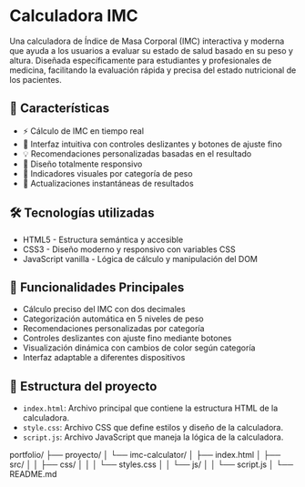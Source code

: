 # Calculadora IMC

Una calculadora de Índice de Masa Corporal (IMC) interactiva y moderna que ayuda a los usuarios a evaluar su estado de salud basado en su peso y altura.
Diseñada específicamente para estudiantes y profesionales de medicina, facilitando la evaluación rápida y precisa del estado nutricional de los pacientes.

## 🌟 Características

- ⚡ Cálculo de IMC en tiempo real
- 🎯 Interfaz intuitiva con controles deslizantes y botones de ajuste fino
- 💡 Recomendaciones personalizadas basadas en el resultado
- 📱 Diseño totalmente responsivo
- 🎨 Indicadores visuales por categoría de peso
- 🔄 Actualizaciones instantáneas de resultados

## 🛠️ Tecnologías utilizadas

- HTML5 - Estructura semántica y accesible
- CSS3 - Diseño moderno y responsivo con variables CSS
- JavaScript vanilla - Lógica de cálculo y manipulación del DOM

## 🎯 Funcionalidades Principales

- Cálculo preciso del IMC con dos decimales
- Categorización automática en 5 niveles de peso
- Recomendaciones personalizadas por categoría
- Controles deslizantes con ajuste fino mediante botones
- Visualización dinámica con cambios de color según categoría
- Interfaz adaptable a diferentes dispositivos

## 📁 Estructura del proyecto
- `index.html`: Archivo principal que contiene la estructura HTML de la calculadora.
- `style.css`: Archivo CSS que define estilos y diseño de la calculadora.
- `script.js`: Archivo JavaScript que maneja la lógica de la calculadora.

portfolio/
  ├── proyecto/
  │   └── imc-calculator/
  │       ├── index.html
  │       ├── src/
  │       │   ├── css/
  │       │   │   └── styles.css
  │       │   └── js/
  │       │       └── script.js
  │       └── README.md
